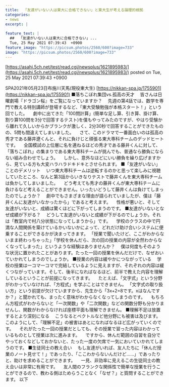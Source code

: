 ```yaml
---
title:  「友達がいない人は東大に合格できない」と東大生が考える論理的根拠  
categories:
- news
excerpt: |
  
feature_text: |
  ##  「友達がいない人は東大に合格できない」...
  Tue, 25 May 2021 07:39:43  +0900
feature_image: "https://picsum.photos/2560/600?image=733"
image: "https://picsum.photos/2560/600?image=733"
---
```


[https://asahi.5ch.net/test/read.cgi/newsplus/1621895983/](https://asahi.5ch.net/test/read.cgi/newsplus/1621895983/)
posted on Tue, 25 May 2021 07:39:43  +0900

<!--more-->

SPA2021年05月23日布施川天馬(現役東大生) [https://nikkan-spa.jp/1755901](https://nikkan-spa.jp/1755901) ■落ちこぼれ集団vs.孤高の天才 　皆さんは日曜劇場『ドラゴン桜』をご覧になっていますか？ 　先週の第4話では、数学を専門で教える特別講師が登場するなど、「東大受験勉強が本格スタート！」という回でした。 　劇中に出てきた「100問計算」(簡単な足し算、引き算、掛け算、割り算100問を3分で回答するテスト)を僕もやってみたのですが、やはり受験から離れて久しいからかブランクが激しく、2分30秒で回答することができたものの、5問も間違えてしまいました。 　さて、このドラマで一番面白いのは孤高の秀才である藤井遼くんと、それに負けじと頑張る東大専科チームのデッドヒートです。 　全国模試の上位層に名を連ねるほどの秀才である藤井くんに対して、「落ちこぼれ」の集まりである東大専科チームが挑んでも、普通なら勝負にならない組み合わせでしょう。 　しかし、意外なほどにいい勝負を繰り広げますから、見ている方も大変ハラハラドキドキとさせられます。 ■「友達がいない」ことのデメリット 　いつ東大専科チームは逆転するのかと思って楽しみに視聴していたところ、なんと第3話からいきなりテストで藤井くんを東大専科チームは負かしてしまいました。 　どう考えても秀才の藤井くんが東大専科チームに負けるなど考えることができません。いったいどうして藤井くんは負けてしまったのでしょうか？ 　劇中でもさまざまな理由が語られていましたが、僕は「藤井くんに友達がいなかったから」であると考えます。 　性格が悪いと、そして友達がいないと、成績は驚くほどに下がってしまうのです。 ■友達がいないとなぜ成績が下がる？ 　どうして友達がいないと成績が下がるのでしょうか。それは「教室内で村八分状態になってしまうから」です。 　学校のクラスの中で円満な人間関係を築けているかいないかによって、どれだけ助け合いシステムに便乗することができるかが決まってきます。 「授業で聞いたけど、ここがわからないまま終わっちゃった」「学校を休んだら、次の回の授業の内容が全然わからなくなってしまった」というような経験はありませんか？ 　僕は何度もそのような状況に置かれたことがあります。たった一回の授業を休んだだけで、なぜおいていかれてしまうのでしょうか。 ■授業の内容は緩やかにつながっている 　学校の授業は一コマ一コマで完結しているように見えますが、それぞれの内容は緩くつながっています。そして、後半になればなるほど、前半で教えた内容を理解しているということが前提になってきます。 　たとえば、「文字式」という分野がわかっていなければ、「方程式」を学ぶことはできません。 「文字式の取り扱い方」という前提が欠けていますから、先生から「3x+2=8です。xはなんですか？」と聞かれても、まったく意味がわからなくなってしまうのです。 　もちろん方程式がわからないと「一次関数」や「二次関数」などの関数分野も分かりませんし、関数がわからなければ座標平面も理解できません。 ■理解不足は放置するとより深刻になる 　こうなるとベクトルなど他分野にも被害は及びます。このようにして、「理解不足」の被害はあとになればなるほど広がっていくのです。 　それがたった一回の授業だとしても、その授業で習った内容はわかっているものとして授業は次に進みます。 　ですから、休んだ範囲の自習を自分でやっておくなどしておかないと、たった一度の欠席で一気においていかれてしまうのです。 ■生徒同士の教え合い 　もし友達がいれば、友人たちに「休んだ授業のノート見せて！」であったり、「ここわからないんだけど……」であったりと、助けを求めることができます。 　一見、非効率に見えるこの生徒同士の教え合いは非常に有用です。 　友人間のフランクな関係性で簡単な授業を行うことができるので、教わる側はためらうことなく「なぜ？」と質問することができます。 以下
